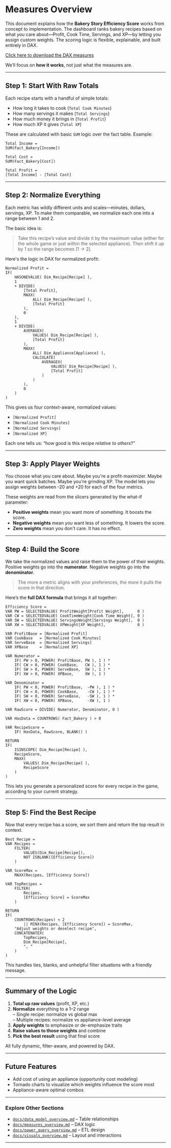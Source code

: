 # Measures Overview

This document explains how the **Bakery Story Efficiency Score** works from concept to implementation. The dashboard ranks bakery recipes based on what *you* care about—Profit, Cook Time, Servings, and XP—by letting you assign custom weights. The scoring logic is flexible, explainable, and built entirely in DAX.

[Click here to download the DAX measures](https://raw.githubusercontent.com/Nicholas-BI/bakery-efficiency-score/main/docs/data/dax_measures.xlsx)  

We’ll focus on **how it works**, not just what the measures are.

---

## Step 1: Start With Raw Totals

Each recipe starts with a handful of simple totals:
- How long it takes to cook (`Total Cook Minutes`)
- How many servings it makes (`Total Servings`)
- How much money it brings in (`Total Profit`)
- How much XP it gives (`Total XP`)

These are calculated with basic `SUM` logic over the fact table. Example:

```DAX
Total Income =
SUM(Fact_Bakery[Income])

Total Cost =
SUM(Fact_Bakery[Cost])

Total Profit =
[Total Income] - [Total Cost]
```

---

## Step 2: Normalize Everything

Each metric has wildly different units and scales—minutes, dollars, servings, XP. To make them comparable, we normalize each one into a range between 1 and 2.

The basic idea is:
> Take this recipe’s value and divide it by the maximum value (either for the whole game or just within the selected appliance). Then shift it up by 1 so the range becomes [1 → 2].

Here's the logic in DAX for normalized profit:

```DAX
Normalized Profit = 
IF(
    HASONEVALUE( Dim_Recipe[Recipe] ),
    1
    + DIVIDE(
        [Total Profit],
        MAXX(
            ALL( Dim_Recipe[Recipe] ),
            [Total Profit]
        ),
        0
    ),
    1
    + DIVIDE(
        AVERAGEX(
            VALUES( Dim_Recipe[Recipe] ),
            [Total Profit]
        ),
        MAXX(
            ALL( Dim_Appliance[Appliance] ),
            CALCULATE(
                AVERAGEX(
                    VALUES( Dim_Recipe[Recipe] ),
                    [Total Profit]
                )
            )
        ),
        0
    )
)

```

This gives us four context-aware, normalized values:
- `[Normalized Profit]`
- `[Normalized Cook Minutes]`
- `[Normalized Servings]`
- `[Normalized XP]`

Each one tells us: “how good is this recipe *relative to others*?”

---

## Step 3: Apply Player Weights

You choose what you care about. Maybe you're a profit-maximizer. Maybe you want quick batches. Maybe you're grinding XP. The model lets you assign weights between -20 and +20 for each of the four metrics.

These weights are read from the slicers generated by the what-if parameter:

- **Positive weights** mean you want more of something. It boosts the score.
- **Negative weights** mean you want less of something. It lowers the score.
- **Zero weights** mean you don't care. It has no effect.

---

## Step 4: Build the Score

We take the normalized values and raise them to the power of their weights. Positive weights go into the **numerator**. Negative weights go into the **denominator**.

> The more a metric aligns with your preferences, the more it pulls the score in that direction.

Here’s the **full DAX formula** that brings it all together:

```DAX
Efficiency Score = 
VAR PW = SELECTEDVALUE( ProfitWeight[Profit Weight],      0 )
VAR CW = SELECTEDVALUE( CookTimeWeight[Cook Time Weight], 0 )
VAR SW = SELECTEDVALUE( ServingsWeight[Servings Weight],  0 )
VAR XW = SELECTEDVALUE( XPWeight[XP Weight],              0 )

VAR ProfitBase = [Normalized Profit]
VAR CookBase   = [Normalized Cook Minutes]
VAR ServeBase  = [Normalized Servings]
VAR XPBase     = [Normalized XP]

VAR Numerator =
    IF( PW > 0, POWER( ProfitBase, PW ), 1 ) *
    IF( CW > 0, POWER( CookBase,   CW ), 1 ) *
    IF( SW > 0, POWER( ServeBase,  SW ), 1 ) *
    IF( XW > 0, POWER( XPBase,     XW ), 1 )

VAR Denominator =
    IF( PW < 0, POWER( ProfitBase,  -PW ), 1 ) *
    IF( CW < 0, POWER( CookBase,    -CW ), 1 ) *
    IF( SW < 0, POWER( ServeBase,   -SW ), 1 ) *
    IF( XW < 0, POWER( XPBase,      -XW ), 1 )

VAR RawScore = DIVIDE( Numerator, Denominator, 0 )

VAR HasData = COUNTROWS( Fact_Bakery ) > 0

VAR RecipeScore =
    IF( HasData, RawScore, BLANK() )

RETURN
IF(
    ISINSCOPE( Dim_Recipe[Recipe] ),
    RecipeScore,
    MAXX(
        VALUES( Dim_Recipe[Recipe] ),
        RecipeScore
    )
)

```

This lets you generate a personalized score for every recipe in the game, according to your current strategy.

---

## Step 5: Find the Best Recipe

Now that every recipe has a score, we sort them and return the top result in context.

```DAX
Best Recipe = 
VAR Recipes =
    FILTER(
        VALUES(Dim_Recipe[Recipe]),
        NOT ISBLANK([Efficiency Score])
    )

VAR ScoreMax =
    MAXX(Recipes, [Efficiency Score])

VAR TopRecipes =
    FILTER(
        Recipes,
        [Efficiency Score] = ScoreMax
    )

RETURN
IF(
    COUNTROWS(Recipes) < 2
        || MINX(Recipes, [Efficiency Score]) = ScoreMax,
    "Adjust weights or deselect recipe",
    CONCATENATEX(
        TopRecipes,
        Dim_Recipe[Recipe],
        ", "
    )
)

```

This handles ties, blanks, and unhelpful filter situations with a friendly message.

---

## Summary of the Logic

1. **Total up raw values** (profit, XP, etc.)
2. **Normalize** everything to a 1–2 range  
   – Single recipe: normalize vs global max  
   – Multiple recipes: normalize vs appliance-level average
3. **Apply weights** to emphasize or de-emphasize traits
4. **Raise values to those weights** and combine
5. **Pick the best result** using that final score

All fully dynamic, filter-aware, and powered by DAX.

---

## Future Features

- Add cost of using an appliance (opportunity cost modeling)
- Tornado charts to visualize which weights influence the score most
- Appliance-aware optimal combos

---

### Explore Other Sections

- [`docs/data_model_overview.md`](./docs/data_model_overview.md) – Table relationships  
- [`docs/measures_overview.md`](./docs/measures_overview.md) – DAX logic  
- [`docs/power_query_overview.md`](./docs/power_query_overview.md) – ETL design  
- [`docs/visuals_overview.md`](./docs/visuals_overview.md) – Layout and interactions

---
